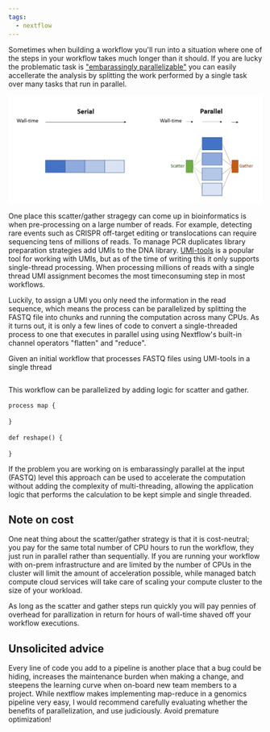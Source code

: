 ```yaml
---
tags:
  - nextflow
---
```


Sometimes when building a workflow you'll run into a situation where one of the steps in your workflow takes much longer than it should. If you are lucky the problematic task is ["embarassingly parallelizable"](https://en.wikipedia.org/wiki/Embarrassingly_parallel) you can easily accellerate the analysis by splitting the work performed by a single task over many tasks that run in parallel. 

![serial vs parallel processing](/assets/images/serial_vs_parallel.png)

One place this scatter/gather stragegy can come up in bioinformatics is when pre-processing on a large number of reads. For example, detecting rare events such as CRISPR off-target editing or translocations can require sequencing tens of millions of reads. To manage PCR duplicates library preparation strategies add UMIs to the DNA library. [UMI-tools](https://github.com/CGATOxford/UMI-tools) is a popular tool for working with UMIs, but as of the time of writing this it only supports single-thread processing. When processing millions of reads with a single thread UMI assignment becomes the most timeconsuming step in most workflows.

Luckily, to assign a UMI you only need the information in the read sequence, which means the process can be parallelized by splitting the FASTQ file into chunks and running the computation across many CPUs. As it turns out, it is only a few lines of code to convert a single-threaded process to one that executes in parallel using using Nextflow's built-in channel operators "flatten" and "reduce".

Given an initial workflow that processes FASTQ files using UMI-tools in a single thread

```
```

This workflow can be parallelized by adding logic for scatter and gather.

```
process map {

}

def reshape() {

}
```

If the problem you are working on is embarassingly parallel at the input (FASTQ) level this approach can be used to accelerate the computation without adding the complexity of multi-threading, allowing the application logic that performs the calculation to be kept simple and single threaded.

## Note on cost

One neat thing about the scatter/gather strategy is that it is cost-neutral; you pay for the same total number of CPU hours to run the workflow, they just run in parallel rather than sequentially. If you are running your workflow with on-prem infrastructure and are limited by the number of CPUs in the cluster will limit the amount of acceleration possible, while managed batch compute cloud services will take care of scaling your compute cluster to the size of your workload.

As long as the scatter and gather steps run quickly you will pay pennies of overhead for parallization in return for hours of wall-time shaved off your workflow executions.

## Unsolicited advice

Every line of code you add to a pipeline is another place that a bug could be hiding, increases the maintenance burden when making a change, and steepens the learning curve when on-board new team members to a project. While nextflow makes implementing map-reduce in a genomics pipeline very easy, I would recommend carefully evaluating whether the benefits of parallelization, and use judiciously. Avoid premature optimization!
